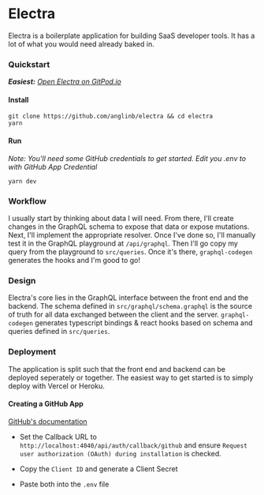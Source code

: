 Electra
===

Electra is a boilerplate application for building SaaS developer tools. It has a lot of what you would need already baked in. 


### Quickstart

***Easiest:** [Open Electra on GitPod.io](gitpod.io/#https://github.com/anglinb/electra)*

#### Install
```
git clone https://github.com/anglinb/electra && cd electra
yarn
```

#### Run

*Note: You'll need some GitHub credentials to get started. Edit you .env to with GitHub App Credential*

```
yarn dev
```

### Workflow

I usually start by thinking about data I will need. From there, I'll create changes in the GraphQL schema to expose that data or expose mutations. Next, I'll implement the appropriate resolver. Once I've done so, I'll manually test it in the GraphQL playground at `/api/graphql`. Then I'll go copy my query from the playground to `src/queries`. Once it's there, `graphql-codegen` generates the hooks and I'm good to go!

### Design

Electra's core lies in the GraphQL interface between the front end and the backend. The schema defined in  `src/graphql/schema.graphql` is the source of truth for all data exchanged between the client and the server. `graphql-codegen` generates typescript bindings & react hooks based on schema and queries defined in `src/queries`.

### Deployment

The application is split such that the front end and backend can be deployed seperately or together. The easiest way to get started is to simply deploy with Vercel or Heroku. 

#### Creating a GitHub App

[GitHub's documentation](https://docs.github.com/en/developers/apps/building-github-apps/creating-a-github-app)

- Set the Callback URL to `http://localhost:4040/api/auth/callback/github` and ensure `Request user authorization (OAuth) during installation` is checked. 

- Copy the `Client ID` and generate a Client Secret

- Paste both into the `.env` file
